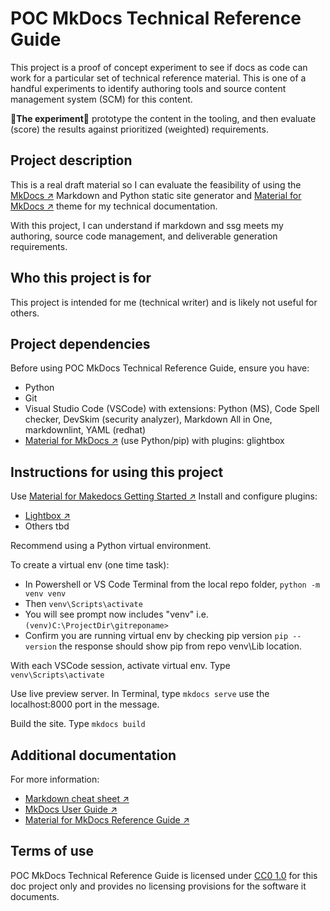 # POC MkDocs Technical Reference Guide

This project is a proof of concept experiment to see if docs as code can work for a particular set of technical reference material.
This is one of a handful experiments to identify authoring tools and source content management system (SCM) for this content.

:test_tube:**The experiment**:test_tube: prototype the content in the tooling, and then evaluate (score) the results against prioritized (weighted) requirements.

## Project description

This is a real draft material so I can evaluate the feasibility of using the [MkDocs ↗](http://www.mkdocs.org/) Markdown and Python static site generator and [Material for MkDocs ↗](https://squidfunk.github.io/mkdocs-material/) theme for my technical documentation.

With this project, I can understand if markdown and ssg meets my authoring, source code management, and deliverable generation requirements.

## Who this project is for

This project is intended for me (technical writer) and is likely not useful for others.

## Project dependencies

Before using POC MkDocs Technical Reference Guide, ensure you have:

* Python
* Git
* Visual Studio Code (VSCode) with extensions: Python (MS), Code Spell checker, DevSkim (security analyzer), Markdown All in One, markdownlint, YAML (redhat)
* [Material for MkDocs ↗](https://squidfunk.github.io/mkdocs-material/getting-started/) (use Python/pip) with plugins: glightbox

## Instructions for using this project

Use [Material for Makedocs Getting Started ↗](https://squidfunk.github.io/mkdocs-material/getting-started/)
Install and configure plugins:

* [Lightbox ↗](https://squidfunk.github.io/mkdocs-material/reference/images/#lightbox)
* Others tbd

Recommend using a Python virtual environment.

To create a virtual env (one time task):

* In Powershell or VS Code Terminal from the local repo folder, `python -m venv venv`
* Then `venv\Scripts\activate`
* You will see prompt now includes "venv" i.e. `(venv)C:\ProjectDir\gitreponame>`
* Confirm you are running virtual env by checking pip version `pip --version` the response should show pip from repo venv\Lib location.

With each VSCode session, activate virtual env. Type `venv\Scripts\activate`

Use live preview server. In Terminal, type `mkdocs serve` use the localhost:8000 port in the message.

Build the site. Type `mkdocs build`

## Additional documentation

For more information:

* [Markdown cheat sheet ↗](https://www.markdownguide.org/cheat-sheet/)
* [MkDocs User Guide ↗](https://www.mkdocs.org/user-guide/)
* [Material for MkDocs Reference Guide ↗](https://squidfunk.github.io/mkdocs-material/reference/)

## Terms of use

POC MkDocs Technical Reference Guide is licensed under [CC0 1.0](LICENSE) for this doc project only and provides no licensing provisions for the software it documents.

